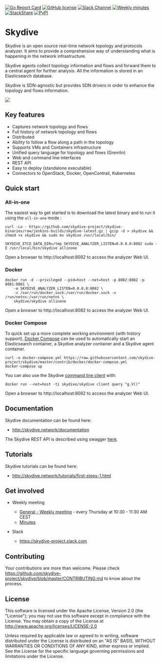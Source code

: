 [![Go Report Card](https://goreportcard.com/badge/github.com/skydive-project/skydive)](https://goreportcard.com/badge/github.com/skydive-project/skydive)
[![GitHub license](https://img.shields.io/badge/license-Apache%20license%202.0-blue.svg)](https://github.com/skydive-project/skydive/blob/master/LICENSE)
[![Slack Channel](https://img.shields.io/badge/Slack:-%23skydive&hyphen;project-blue.svg?style=plastic&logo=slack)](https://skydive-project.slack.com)
[![Weekly minutes](https://img.shields.io/badge/Weekly%20Meeting%20Minutes-Thu%2010:30am%20CEST-blue.svg?style=plastic)](https://docs.google.com/document/d/1eri4vyjmAwxiWs2Kp4HYdCUDWACF_HXZDrDL8WcPF-o/edit?ts=5d946ad5#heading=h.g8f8gdfq0un9)
[![StackShare](https://img.shields.io/badge/tech-stack-0690fa.svg?style=flat)](https://stackshare.io/skydive-project/skydive)
[![PyPI](https://img.shields.io/pypi/v/skydive-client.svg)](https://pypi.org/project/skydive-client/)

# Skydive

Skydive is an open source real-time network topology and protocols analyzer.
It aims to provide a comprehensive way of understanding what is happening in
the network infrastructure.

Skydive agents collect topology information and flows and forward them to a
central agent for further analysis. All the information is stored in an
Elasticsearch database.

Skydive is SDN-agnostic but provides SDN drivers in order to enhance the
topology and flows information.

![](https://github.com/skydive-project/skydive.network/raw/images/overview.gif)

## Key features

* Captures network topology and flows
* Full history of network topology and flows
* Distributed
* Ability to follow a flow along a path in the topology
* Supports VMs and Containers infrastructure
* Unified query language for topology and flows (Gremlin)
* Web and command line interfaces
* REST API
* Easy to deploy (standalone executable)
* Connectors to OpenStack, Docker, OpenContrail, Kubernetes

## Quick start

### All-in-one

The easiest way to get started is to download the latest binary and to run it using the `all-in-one` mode :

```console
curl -Lo - https://github.com/skydive-project/skydive-binaries/raw/jenkins-builds/skydive-latest.gz | gzip -d > skydive && chmod +x skydive && sudo mv skydive /usr/local/bin/

SKYDIVE_ETCD_DATA_DIR=/tmp SKYDIVE_ANALYZER_LISTEN=0.0.0.0:8082 sudo -E /usr/local/bin/skydive allinone
```

Open a browser to http://localhost:8082 to access the analyzer Web UI.

### Docker

```console
docker run -d --privileged --pid=host --net=host -p 8082:8082 -p 8081:8081 \
    -e SKYDIVE_ANALYZER_LISTEN=0.0.0.0:8082 \
    -v /var/run/docker.sock:/var/run/docker.sock -v /run/netns:/var/run/netns \
    skydive/skydive allinone
```

Open a browser to http://localhost:8082 to access the analyzer Web UI.

### Docker Compose

To quick set up a more complete working environment (with history support), [Docker Compose](https://docs.docker.com/compose/)
can be used to automatically start an Elasticsearch container, a Skydive analyzer
container and a Skydive agent container.

```console
curl -o docker-compose.yml https://raw.githubusercontent.com/skydive-project/skydive/master/contrib/docker/docker-compose.yml
docker-compose up
```

You can also use the Skydive [command line client](https://skydive-project.github.io/skydive/getting-started/client/) with:
```console
docker run --net=host -ti skydive/skydive client query "g.V()"
```

Open a browser to http://localhost:8082 to access the analyzer Web UI.

## Documentation

Skydive documentation can be found here:

* http://skydive.network/documentation

The Skydive REST API is described using swagger [here](http://skydive.network/swagger).

## Tutorials

Skydive tutorials can be found here:

* http://skydive.network/tutorials/first-steps-1.html

## Get involved

* Weekly meeting
    * [General - Weekly meeting](https://meet.jit.si/skydive-project) - every Thursday at 10:30 - 11:30 AM CEST
    * [Minutes](https://docs.google.com/document/d/1eri4vyjmAwxiWs2Kp4HYdCUDWACF_HXZDrDL8WcPF-o/edit?ts=5d946ad5#heading=h.g8f8gdfq0un9)

* Slack
    * https://skydive-project.slack.com

## Contributing

Your contributions are more than welcome. Please check
https://github.com/skydive-project/skydive/blob/master/CONTRIBUTING.md
to know about the process.

## License

This software is licensed under the Apache License, Version 2.0 (the
"License"); you may not use this software except in compliance with the
License.
You may obtain a copy of the License at http://www.apache.org/licenses/LICENSE-2.0

Unless required by applicable law or agreed to in writing, software
distributed under the License is distributed on an "AS IS" BASIS,
WITHOUT WARRANTIES OR CONDITIONS OF ANY KIND, either express or implied.
See the License for the specific language governing permissions and
limitations under the License.

